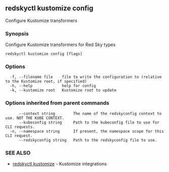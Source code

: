 ## redskyctl kustomize config

Configure Kustomize transformers

### Synopsis

Configure Kustomize transformers for Red Sky types

```
redskyctl kustomize config [flags]
```

### Options

```
  -f, --filename file    file to write the configuration to (relative to the Kustomize root, if specified)
  -h, --help             help for config
  -k, --kustomize root   Kustomize root to update
```

### Options inherited from parent commands

```
      --context string        The name of the redskyconfig context to use. NOT THE KUBE CONTEXT.
      --kubeconfig string     Path to the kubeconfig file to use for CLI requests.
  -n, --namespace string      If present, the namespace scope for this CLI request.
      --redskyconfig string   Path to the redskyconfig file to use.
```

### SEE ALSO

* [redskyctl kustomize](redskyctl_kustomize.md)	 - Kustomize integrations


